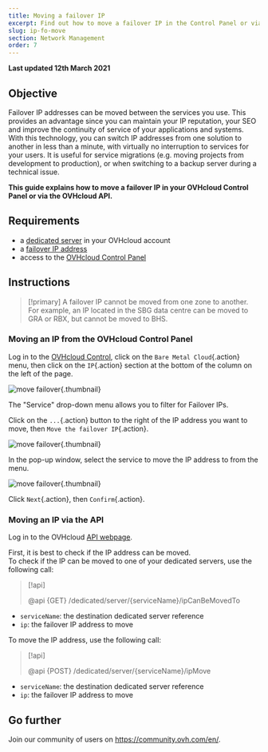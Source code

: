 ```yaml
---
title: Moving a failover IP
excerpt: Find out how to move a failover IP in the Control Panel or via the OVHcloud API
slug: ip-fo-move
section: Network Management
order: 7
---
```


**Last updated 12th March 2021**

## Objective

Failover IP addresses can be moved between the services you use. This provides an advantage since you can maintain your IP reputation, your SEO and improve the continuity of service of your applications and systems.<br>
With this technology, you can switch IP addresses from one solution to another in less than a minute, with virtually no interruption to services for your users. It is useful for service migrations (e.g. moving projects from development to production), or when switching to a backup server during a technical issue.

**This guide explains how to move a failover IP in your OVHcloud Control Panel or via the OVHcloud API.**

## Requirements

- a [dedicated server](https://us.ovhcloud.com/bare-metal/) in your OVHcloud account
- a [failover IP address](https://us.ovhcloud.com/bare-metal/ip/)
- access to the [OVHcloud Control Panel](https://ca.ovh.com/auth/?action=gotomanager&from=https://www.ovh.com/world/&ovhSubsidiary=we)

## Instructions

> [!primary]
> A failover IP cannot be moved from one zone to another. For example, an IP located in the SBG data centre can be moved to GRA or RBX, but cannot be moved to BHS.
>

### Moving an IP from the OVHcloud Control Panel

Log in to the [OVHcloud Control](https://ca.ovh.com/auth/?action=gotomanager&from=https://www.ovh.com/world/&ovhSubsidiary=we), click on the `Bare Metal Cloud`{.action} menu, then click on the `IP`{.action} section at the bottom of the column on the left of the page.

![move failover](images/manager01.png){.thumbnail}

The "Service" drop-down menu allows you to filter for Failover IPs.

Click on the `...`{.action} button to the right of the IP address you want to move, then `Move the failover IP`{.action}.

![move failover](images/manager02.png){.thumbnail}

In the pop-up window, select the service to move the IP address to from the menu.

![move failover](images/manager03.png){.thumbnail}

Click `Next`{.action}, then `Confirm`{.action}.

### Moving an IP via the API

Log in to the OVHcloud [API webpage](https://ca.api.ovh.com/).

First, it is best to check if the IP address can be moved.
<br>To check if the IP can be moved to one of your dedicated servers, use the following call:

> [!api]
>
> @api {GET} /dedicated/server/{serviceName}/ipCanBeMovedTo
>

- `serviceName`: the destination dedicated server reference
- `ip`: the failover IP address to move

To move the IP address, use the following call:

> [!api]
>
> @api {POST} /dedicated/server/{serviceName}/ipMove
>

- `serviceName`: the destination dedicated server reference
- `ip`: the failover IP address to move

## Go further

Join our community of users on <https://community.ovh.com/en/>.
